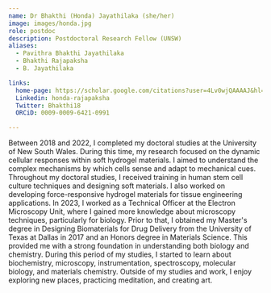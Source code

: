 ```yaml
---
name: Dr Bhakthi (Honda) Jayathilaka (she/her)
image: images/honda.jpg
role: postdoc
description: Postdoctoral Research Fellow (UNSW)
aliases:
  - Pavithra Bhakthi Jayathilaka
  - Bhakthi Rajapaksha
  - B. Jayathilaka

links:
  home-page: https://scholar.google.com/citations?user=4Lv0wjQAAAAJ&hl=en
  Linkedin: honda-rajapaksha
  Twitter: Bhakthi18
  ORCiD: 0009-0009-6421-0991

---
```


Between 2018 and 2022, I completed my doctoral studies at the University of New South Wales. During this time, my research focused on the dynamic cellular responses within soft hydrogel materials. I aimed to understand the complex mechanisms by which cells sense and adapt to mechanical cues. Throughout my doctoral studies, I received training in human stem cell culture techniques and designing soft materials. I also worked on developing force-responsive hydrogel materials for tissue engineering applications.
In 2023, I worked as a Technical Officer at the Electron Microscopy Unit, where I gained more knowledge about microscopy techniques, particularly for biology.
Prior to that, I obtained my Master's degree in Designing Biomaterials for Drug Delivery from the University of Texas at Dallas in 2017 and an Honors degree in Materials Science. This provided me with a strong foundation in understanding both biology and chemistry. During this period of my studies, I started to learn about biochemistry, microscopy, instrumentation, spectroscopy, molecular biology, and materials chemistry.
Outside of my studies and work, I enjoy exploring new places, practicing meditation, and creating art.
